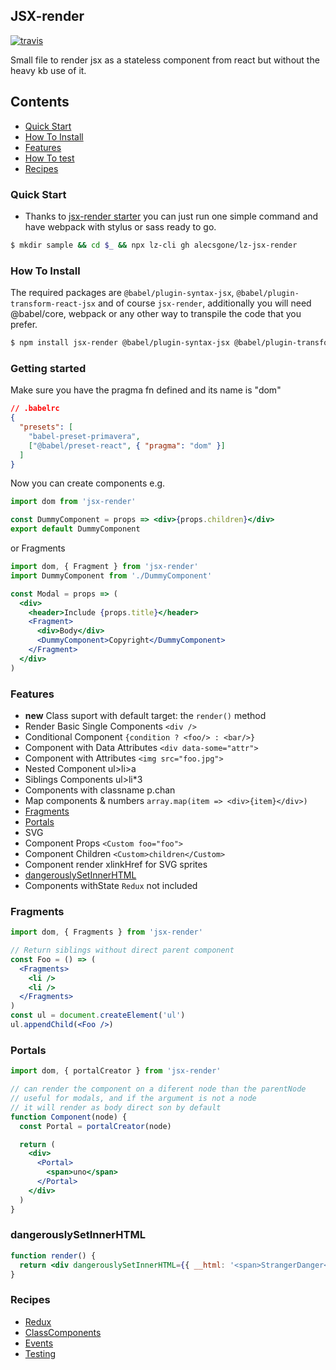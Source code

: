 ## JSX-render

[![travis](https://travis-ci.org/alecsgone/jsx-render.svg?branch=master)](https://travis-ci.org/alecsgone/jsx-render)

Small file to render jsx as a stateless component from react but without the heavy kb use of it.

## Contents

- [Quick Start](#quick-start)
- [How To Install](#how-to-install)
- [Features](#features)
- [How To test](recipes/testing.md)
- [Recipes](#recipes)

### Quick Start

- Thanks to [jsx-render starter](https://github.com/alecsgone/lz-jsx-render) you can just run one simple command and have webpack with stylus or sass ready to go.

```sh
$ mkdir sample && cd $_ && npx lz-cli gh alecsgone/lz-jsx-render
```

### How To Install

The required packages are `@babel/plugin-syntax-jsx`, `@babel/plugin-transform-react-jsx` and of course `jsx-render`, additionally you will need @babel/core, webpack or any other way to transpile the code that you prefer.

```sh
$ npm install jsx-render @babel/plugin-syntax-jsx @babel/plugin-transform-react-jsx
```

### Getting started

Make sure you have the pragma fn defined and its name is "dom"

```json
// .babelrc
{
  "presets": [
    "babel-preset-primavera",
    ["@babel/preset-react", { "pragma": "dom" }]
  ]
}
```

Now you can create components e.g.

```jsx
import dom from 'jsx-render'

const DummyComponent = props => <div>{props.children}</div>
export default DummyComponent
```

or Fragments

```jsx
import dom, { Fragment } from 'jsx-render'
import DummyComponent from './DummyComponent'

const Modal = props => (
  <div>
    <header>Include {props.title}</header>
    <Fragment>
      <div>Body</div>
      <DummyComponent>Copyright</DummyComponent>
    </Fragment>
  </div>
)
```

### Features

- **new** Class suport with default target: the `render()` method
- Render Basic Single Components `<div />`
- Conditional Component `{condition ? <foo/> : <bar/>}`
- Component with Data Attributes `<div data-some="attr">`
- Component with Attributes `<img src="foo.jpg">`
- Nested Component ul>li>a
- Siblings Components ul>li\*3
- Components with classname p.chan
- Map components & numbers `array.map(item => <div>{item}</div>)`
- [Fragments](#fragments)
- [Portals](#portals)
- SVG
- Component Props `<Custom foo="foo">`
- Component Children `<Custom>children</Custom>`
- Component render xlinkHref for SVG sprites
- [dangerouslySetInnerHTML](#dangerouslysetinnerhtml)
- Components withState `Redux` not included

### Fragments

```jsx
import dom, { Fragments } from 'jsx-render'

// Return siblings without direct parent component
const Foo = () => (
  <Fragments>
    <li />
    <li />
  </Fragments>
)
const ul = document.createElement('ul')
ul.appendChild(<Foo />)
```

### Portals

```jsx
import dom, { portalCreator } from 'jsx-render'

// can render the component on a diferent node than the parentNode
// useful for modals, and if the argument is not a node
// it will render as body direct son by default
function Component(node) {
  const Portal = portalCreator(node)

  return (
    <div>
      <Portal>
        <span>uno</span>
      </Portal>
    </div>
  )
}
```

### dangerouslySetInnerHTML

```jsx
function render() {
  return <div dangerouslySetInnerHTML={{ __html: '<span>StrangerDanger</span>' }} />
}
```

### Recipes

- [Redux](recipes/redux.md)
- [ClassComponents](recipes/classComponents.md)
- [Events](recipes/events.md)
- [Testing](recipes/testing.md)
